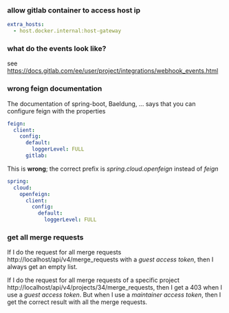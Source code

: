 ### allow gitlab container to access host ip
```yaml
extra_hosts:
  - host.docker.internal:host-gateway
```

### what do the events look like?
see https://docs.gitlab.com/ee/user/project/integrations/webhook_events.html

### wrong feign documentation
The documentation of spring-boot, Baeldung, ... says that you can configure feign with the properties
```yaml
feign:
  client:
    config:
      default:
        loggerLevel: FULL
      gitlab:
```
This is **wrong**; the correct prefix is *spring.cloud.openfeign* instead of *feign*
```yaml
spring:
  cloud:
    openfeign:
      client:
        config:
          default:
            loggerLevel: FULL
```

### get all merge requests
If I do the request for all merge requests http://localhost/api/v4/merge_requests with a *guest access token*, then I always get an empty list.

If I do the request for all merge requests of a specific project http://localhost/api/v4/projects/34/merge_requests, then I get a 403 when I use a *guest access token*.
But when I use a *maintainer access token*, then I get the correct result with all the merge requests.